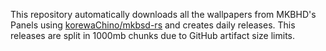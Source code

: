 This repository automatically downloads all the wallpapers from MKBHD's Panels using [korewaChino/mkbsd-rs](https://github.com/korewaChino/mkbsd-rs) and creates daily releases. This releases are split in 1000mb chunks due to GitHub artifact size limits.
